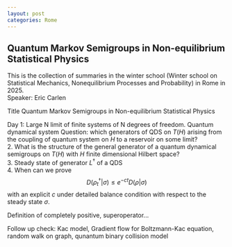 ```yaml
---
layout: post
categories: Rome
---
```


## Quantum Markov Semigroups in Non-equilibrium Statistical Physics 

This is the collection of summaries in the winter school (Winter school on Statistical Mechanics, Nonequilibrium Processes and Probability) in Rome in 2025.  
Speaker: Eric Carlen

Title Quantum Markov Semigroups in Non-equilibrium Statistical Physics

Day 1: Large N limit of finite systems of N degrees of freedom.
Quantum dynamical system
Question: which generators of QDS on $T(H)$ arising from the coupling of quantum system on $H$ to a reservoir on some limit?  
2. What is the structure of the general generator of a quantum dynamical semigroups on $T(H)$ with $H$ finite dimensional Hilbert space?  
3. Steady state of generator $L^\dagger$ of a QDS  
4. When can we prove
$$D(\rho_t^\dagger| \sigma) \le e^{-ct} D(\rho | \sigma)$$
with an explicit $c$ under detailed balance condition with respect to the steady state $\sigma$.  

Definition of completely positive, superoperator...

Follow up check: Kac model, Gradient flow for Boltzmann-Kac equation, random walk on graph, qunantum binary collision model
